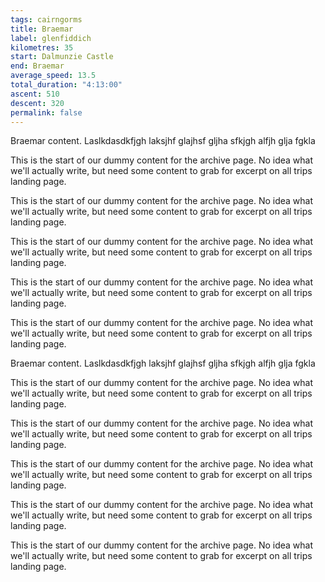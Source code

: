 ```yaml
---
tags: cairngorms
title: Braemar
label: glenfiddich
kilometres: 35
start: Dalmunzie Castle
end: Braemar
average_speed: 13.5
total_duration: "4:13:00"
ascent: 510
descent: 320
permalink: false
---
```


Braemar content. Laslkdasdkfjgh laksjhf glajhsf gljha sfkjgh alfjh glja fgkla

This is the start of our dummy content for the archive page. No idea what we'll actually write, but need some content to grab for excerpt on all trips landing page.

This is the start of our dummy content for the archive page. No idea what we'll actually write, but need some content to grab for excerpt on all trips landing page.

This is the start of our dummy content for the archive page. No idea what we'll actually write, but need some content to grab for excerpt on all trips landing page.

This is the start of our dummy content for the archive page. No idea what we'll actually write, but need some content to grab for excerpt on all trips landing page.

This is the start of our dummy content for the archive page. No idea what we'll actually write, but need some content to grab for excerpt on all trips landing page.

Braemar content. Laslkdasdkfjgh laksjhf glajhsf gljha sfkjgh alfjh glja fgkla

This is the start of our dummy content for the archive page. No idea what we'll actually write, but need some content to grab for excerpt on all trips landing page.

This is the start of our dummy content for the archive page. No idea what we'll actually write, but need some content to grab for excerpt on all trips landing page.

This is the start of our dummy content for the archive page. No idea what we'll actually write, but need some content to grab for excerpt on all trips landing page.

This is the start of our dummy content for the archive page. No idea what we'll actually write, but need some content to grab for excerpt on all trips landing page.

This is the start of our dummy content for the archive page. No idea what we'll actually write, but need some content to grab for excerpt on all trips landing page.
